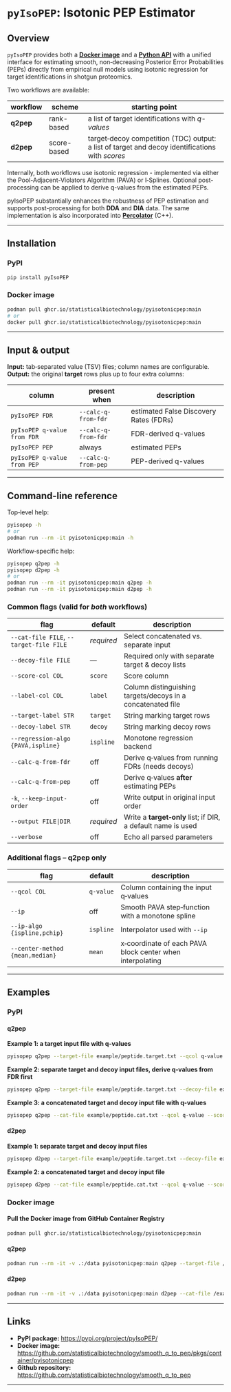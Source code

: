 # `pyIsoPEP`: Isotonic PEP Estimator

## Overview
`pyIsoPEP` provides both a [**Docker image**](https://github.com/statisticalbiotechnology/smooth_q_to_pep/pkgs/container/pyisotonicpep) and a [**Python API**](https://pypi.org/project/pyIsoPEP/) with a unified interface for estimating smooth, non‑decreasing Posterior Error Probabilities (PEPs) directly from empirical null models using isotonic regression for target identifications in shotgun proteomics.

Two workflows are available:

| workflow | scheme | starting point |
|----------|----------------|----------------|
| **q2pep** | rank-based | 	a list of target identifications with *q-values* |
| **d2pep** | score-based | target‑decoy competition (TDC) output: a list of target and decoy identifications with *scores* |

Internally, both workflows use isotonic regression - implemented via either the Pool-Adjacent-Violators Algorithm (PAVA) or I‑Splines. Optional post-processing can be applied to derive q-values from the estimated PEPs. 

pyIsoPEP substantially enhances the robustness of PEP estimation and supports post-processing for both **DDA** and **DIA** data. The same implementation is also incorporated into [**Percolator**](http://percolator.ms/) (C++).


---

## Installation

### PyPI

```bash
pip install pyIsoPEP
```

### Docker image

```bash
podman pull ghcr.io/statisticalbiotechnology/pyisotonicpep:main
# or
docker pull ghcr.io/statisticalbiotechnology/pyisotonicpep:main
```

---

## Input & output

**Input:** tab‑separated value (TSV) files; column names are configurable.  
**Output:** the original **target** rows plus up to four extra columns:

| column | present when | description |
|--------|--------------|---------|
| `pyIsoPEP FDR` | `--calc-q-from-fdr` | estimated False Discovery Rates (FDRs) |
| `pyIsoPEP q-value from FDR` | `--calc-q-from-fdr` | FDR-derived q-values |
| `pyIsoPEP PEP` | always | estimated PEPs |
| `pyIsoPEP q-value from PEP` | `--calc-q-from-pep` | PEP-derived q-values |

---

## Command-line reference

Top‑level help:

```bash
pyisopep -h
# or
podman run --rm -it pyisotonicpep:main -h
```

Workflow‑specific help:

```bash
pyisopep q2pep -h
pyisopep d2pep -h
# or
podman run --rm -it pyisotonicpep:main q2pep -h
podman run --rm -it pyisotonicpep:main d2pep -h
```

### Common flags (valid for *both* workflows)

| flag | default | description |
|------|---------|---------|
| `--cat-file FILE`, `--target-file FILE` | *required* | Select concatenated vs. separate input |
| `--decoy-file FILE` | — | Required only with separate target & decoy lists |
| `--score-col COL` | `score` | Score column |
| `--label-col COL` | `label` | Column distinguishing targets/decoys in a concatenated file |
| `--target-label STR` | `target` | String marking target rows |
| `--decoy-label STR` | `decoy` | String marking decoy rows |
| `--regression-algo {PAVA,ispline}` | `ispline` | Monotone regression backend |
| `--calc-q-from-fdr` | off | Derive q‑values from running FDRs (needs decoys) |
| `--calc-q-from-pep` | off | Derive q‑values **after** estimating PEPs |
| `-k`, `--keep-input-order` | off | Write output in original input order |
| `--output FILE\|DIR` | *required* | Write a **target‑only** list; if DIR, a default name is used |
| `--verbose` | off | Echo all parsed parameters |

### Additional flags – **q2pep only**

| flag | default | description |
|------|---------|---------|
| `--qcol COL` | `q-value` | Column containing the input q‑values |
| `--ip` | off | Smooth PAVA step‑function with a monotone spline |
| `--ip-algo {ispline,pchip}` | `ispline` | Interpolator used with `--ip` |
| `--center-method {mean,median}` | `mean` | x‑coordinate of each PAVA block center when interpolating |

---

## Examples

### PyPI

#### q2pep

**Example 1: a target input file with q‑values**
```bash
pyisopep q2pep --target-file example/peptide.target.txt --qcol q-value --calc-q-from-pep --output example/results
```
**Example 2: separate target and decoy input files, derive q‑values from FDR first**
```bash
pyisopep q2pep --target-file example/peptide.target.txt --decoy-file example/peptide.decoy.txt --score-col score --label-col type --target-label 0 --decoy-label 1 --calc-q-from-fdr --calc-q-from-pep --output results/
```

**Example 3: a concatenated target and decoy input file with q‑values**
```bash
pyisopep q2pep --cat-file example/peptide.cat.txt --qcol q-value --score-col score --label-col type --target-label 0 --decoy-label 1 --calc-q-from-pep --output results/
```

#### d2pep

**Example 1: separate target and decoy input files**
```bash
pyisopep d2pep --target-file example/peptide.target.txt --decoy-file example/peptide.decoy.txt --score-col score --label-col type --target-label 0 --decoy-label 1 --calc-q-from-fdr --calc-q-from-pep --output results/
```

**Example 2: a concatenated target and decoy input file**
```bash
pyisopep d2pep --cat-file example/peptide.cat.txt --qcol q-value --score-col score --label-col type --target-label 0 --decoy-label 1 --calc-q-from-pep --output results/
```

### Docker image

#### Pull the Docker image from GitHub Container Registry
```bash
podman pull ghcr.io/statisticalbiotechnology/pyisotonicpep:main
```
#### q2pep
```bash
podman run --rm -it -v .:/data pyisotonicpep:main q2pep --target-file /example/peptide.target.txt --decoy-file /example/peptide.decoy.txt --score-col score --label-col type --target-label 0 --decoy-label 1 --calc-q-from-fdr --calc-q-from-pep --output /data
```

#### d2pep
```bash
podman run --rm -it -v .:/data pyisotonicpep:main d2pep --cat-file /example/peptide.cat.txt --qcol q-value --score-col score --label-col type --target-label 0 --decoy-label 1 --calc-q-from-pep --output /data
```

---

## Links
* **PyPI package:** <https://pypi.org/project/pyIsoPEP/>
* **Docker image:** <https://github.com/statisticalbiotechnology/smooth_q_to_pep/pkgs/container/pyisotonicpep>
* **Github repository:** <https://github.com/statisticalbiotechnology/smooth_q_to_pep>

---